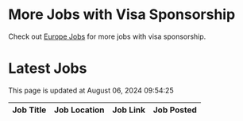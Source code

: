 # More Jobs with Visa Sponsorship

Check out [Europe Jobs](https://github.com/sureshparimi/europejobs#latest-jobs) for more jobs with visa sponsorship.

# Latest Jobs

This page is updated at August 06, 2024 09:54:25

| Job Title | Job Location | Job Link | Job Posted |
| --- | --- | --- | --- |
